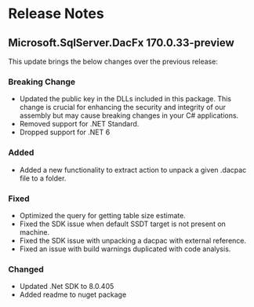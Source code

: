 # Release Notes

## Microsoft.SqlServer.DacFx 170.0.33-preview

This update brings the below changes over the previous release:

### Breaking Change
* Updated the public key in the DLLs included in this package. This change is crucial for enhancing the security and integrity of our assembly but may cause breaking changes in your C# applications.
* Removed support for .NET Standard.
* Dropped support for .NET 6 

### Added
* Added a new functionality to extract action to unpack a given .dacpac file to a folder.

### Fixed
* Optimized the query for getting table size estimate.
* Fixed the SDK issue when default SSDT target is not present on machine.
* Fixed the SDK issue with unpacking a dacpac with external reference.
* Fixed an issue with build warnings duplicated with code analysis.

### Changed
* Updated .Net SDK to 8.0.405
* Added readme to nuget package